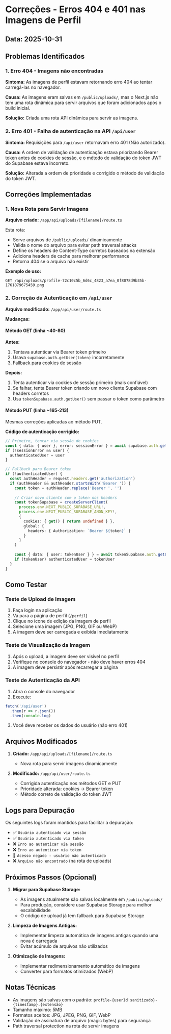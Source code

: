# Correções - Erros 404 e 401 nas Imagens de Perfil

## Data: 2025-10-31

## Problemas Identificados

### 1. Erro 404 - Imagens não encontradas
**Sintoma:** As imagens de perfil estavam retornando erro 404 ao tentar carregá-las no navegador.

**Causa:** As imagens eram salvas em `/public/uploads/`, mas o Next.js não tem uma rota dinâmica para servir arquivos que foram adicionados após o build inicial.

**Solução:** Criada uma rota API dinâmica para servir as imagens.

### 2. Erro 401 - Falha de autenticação na API `/api/user`
**Sintoma:** Requisições para `/api/user` retornavam erro 401 (Não autorizado).

**Causa:** A ordem de validação de autenticação estava priorizando Bearer token antes de cookies de sessão, e o método de validação do token JWT do Supabase estava incorreto.

**Solução:** Alterada a ordem de prioridade e corrigido o método de validação do token JWT.

## Correções Implementadas

### 1. Nova Rota para Servir Imagens

**Arquivo criado:** `/app/api/uploads/[filename]/route.ts`

Esta rota:
- Serve arquivos de `/public/uploads/` dinamicamente
- Valida o nome do arquivo para evitar path traversal attacks
- Define os headers de Content-Type corretos baseados na extensão
- Adiciona headers de cache para melhorar performance
- Retorna 404 se o arquivo não existir

**Exemplo de uso:**
```
GET /api/uploads/profile-72c10c5b_6d6c_4823_a7ea_0f8078d9b35b-1761879675459.png
```

### 2. Correção da Autenticação em `/api/user`

**Arquivo modificado:** `/app/api/user/route.ts`

**Mudanças:**

#### Método GET (linha ~40-80)
**Antes:**
1. Tentava autenticar via Bearer token primeiro
2. Usava `supabase.auth.getUser(token)` incorretamente
3. Fallback para cookies de sessão

**Depois:**
1. Tenta autenticar via cookies de sessão primeiro (mais confiável)
2. Se falhar, tenta Bearer token criando um novo cliente Supabase com headers corretos
3. Usa `tokenSupabase.auth.getUser()` sem passar o token como parâmetro

#### Método PUT (linha ~165-213)
Mesmas correções aplicadas ao método PUT.

**Código de autenticação corrigido:**
```typescript
// Primeiro, tentar via sessão de cookies
const { data: { user }, error: sessionError } = await supabase.auth.getUser()
if (!sessionError && user) {
  authenticatedUser = user
}

// Fallback para Bearer token
if (!authenticatedUser) {
  const authHeader = request.headers.get('authorization')
  if (authHeader && authHeader.startsWith('Bearer ')) {
    const token = authHeader.replace('Bearer ', '')
    
    // Criar novo cliente com o token nos headers
    const tokenSupabase = createServerClient(
      process.env.NEXT_PUBLIC_SUPABASE_URL!,
      process.env.NEXT_PUBLIC_SUPABASE_ANON_KEY!,
      {
        cookies: { get() { return undefined } },
        global: {
          headers: { Authorization: `Bearer ${token}` }
        }
      }
    )
    
    const { data: { user: tokenUser } } = await tokenSupabase.auth.getUser()
    if (tokenUser) authenticatedUser = tokenUser
  }
}
```

## Como Testar

### Teste de Upload de Imagem
1. Faça login na aplicação
2. Vá para a página de perfil (`/perfil`)
3. Clique no ícone de edição da imagem de perfil
4. Selecione uma imagem (JPG, PNG, GIF ou WebP)
5. A imagem deve ser carregada e exibida imediatamente

### Teste de Visualização da Imagem
1. Após o upload, a imagem deve ser visível no perfil
2. Verifique no console do navegador - não deve haver erros 404
3. A imagem deve persistir após recarregar a página

### Teste de Autenticação da API
1. Abra o console do navegador
2. Execute:
```javascript
fetch('/api/user')
  .then(r => r.json())
  .then(console.log)
```
3. Você deve receber os dados do usuário (não erro 401)

## Arquivos Modificados

1. **Criado:** `/app/api/uploads/[filename]/route.ts`
   - Nova rota para servir imagens dinamicamente

2. **Modificado:** `/app/api/user/route.ts`
   - Corrigida autenticação nos métodos GET e PUT
   - Prioridade alterada: cookies → Bearer token
   - Método correto de validação do token JWT

## Logs para Depuração

Os seguintes logs foram mantidos para facilitar a depuração:

- ✅ `Usuário autenticado via sessão`
- ✅ `Usuário autenticado via token`
- ❌ `Erro ao autenticar via sessão`
- ❌ `Erro ao autenticar via token`
- 🚫 `Acesso negado - usuário não autenticado`
- ❌ `Arquivo não encontrado` (na rota de uploads)

## Próximos Passos (Opcional)

1. **Migrar para Supabase Storage:**
   - As imagens atualmente são salvas localmente em `/public/uploads/`
   - Para produção, considere usar Supabase Storage para melhor escalabilidade
   - O código de upload já tem fallback para Supabase Storage

2. **Limpeza de Imagens Antigas:**
   - Implementar limpeza automática de imagens antigas quando uma nova é carregada
   - Evitar acúmulo de arquivos não utilizados

3. **Otimização de Imagens:**
   - Implementar redimensionamento automático de imagens
   - Converter para formatos otimizados (WebP)

## Notas Técnicas

- As imagens são salvas com o padrão: `profile-{userId sanitizado}-{timestamp}.{extensão}`
- Tamanho máximo: 5MB
- Formatos aceitos: JPG, JPEG, PNG, GIF, WebP
- Validação de assinatura de arquivo (magic bytes) para segurança
- Path traversal protection na rota de servir imagens
